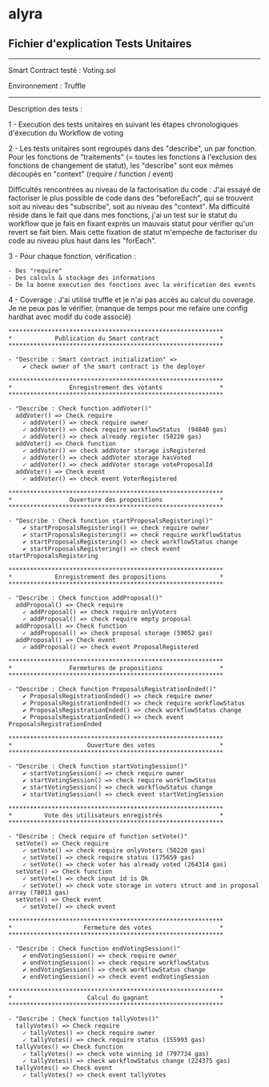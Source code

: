 # alyra

## Fichier d'explication Tests Unitaires

---

Smart Contract testé : Voting.sol

Environnement : Truffle

---

Description des tests :

1 - Execution des tests unitaires en suivant les étapes chronologiques d'éxecution du Workflow de voting

2 - Les tests unitaires sont regroupés dans des "describe", un par fonction.
Pour les fonctions de "traitements" (= toutes les fonctions à l'exclusion des fonctions de changement de statut), les "describe" sont eux mêmes découpés en "context" (require / function / event)

Difficultés rencontrées au niveau de la factorisation du code :
J'ai essayé de factoriser le plus possible de code dans des "beforeEach", qui se trouvent soit au niveau des "subscribe", soit au niveau des "context".
Ma difficulté réside dans le fait que dans mes fonctions, j'ai un test sur le statut du workflow que je fais en fixant exprès un mauvais statut pour vérifier qu'un revert se fait bien. Mais cette fixation de statut m'empeche de factoriser du code au niveau plus haut dans les "forEach".

3 - Pour chaque fonction, vérification :

    - Des "require"
    - Des calculs & stockage des informations
    - De la bonne execution des fonctions avec la vérification des events

4 - Coverage :
J'ai utilisé truffle et je n'ai pas accès au calcul du coverage. Je ne peux pas le vérifier.
(manque de temps pour me refaire une config hardhat avec modif du code associé)

    ************************************************************
    *            Publication du Smart contract                 *
    ************************************************************

    - "Describe : Smart contract initialization" =>
        ✔ check owner of the smart contract is the deployer

    ************************************************************
    *                Enregistrement des votants                *
    ************************************************************

    - "Describe : Check function addVoter()"
      addVoter() => Check require
        ✓ addVoter() => check require owner
        ✓ addVoter() => check require workflowStatus  (94840 gas)
        ✓ addVoter() => check already register (50220 gas)
      addVoter() => Check function
        ✓ addVoter() => check addVoter storage isRegistered
        ✓ addVoter() => check addVoter storage hasVoted
        ✓ addVoter() => check addVoter storage voteProposalId
      addVoter() => Check event
        ✓ addVoter() => check event VoterRegistered

    ************************************************************
    *                Ouverture des propositions                *
    ************************************************************

    - "Describe : Check function startProposalsRegistering()"
        ✔ startProposalsRegistering() => check require owner
        ✔ startProposalsRegistering() => check require workflowStatus
        ✔ startProposalsRegistering() => check workflowStatus change
        ✔ startProposalsRegistering() => check event startProposalsRegistering

    ************************************************************
    *            Enregistrement des propositions               *
    ************************************************************

    - "Describe : Check function addProposal()"
      addProposal() => Check require
        ✓ addProposal() => check require onlyVoters
        ✓ addProposal() => check require empty proposal
      addProposal() => Check function
        ✓ addProposal() => check proposal storage (59052 gas)
      addProposal() => Check event
        ✓ addProposal() => check event ProposalRegistered

    ************************************************************
    *                Fermetures de propositions                *
    ************************************************************

    - "Describe : Check function ProposalsRegistrationEnded()"
        ✔ ProposalsRegistrationEnded() => check require owner
        ✔ ProposalsRegistrationEnded() => check require workflowStatus
        ✔ ProposalsRegistrationEnded() => check workflowStatus change
        ✔ ProposalsRegistrationEnded() => check event ProposalsRegistrationEnded

    ************************************************************
    *                     Ouverture des votes                  *
    ************************************************************

    - "Describe : Check function startVotingSession()"
        ✔ startVotingSession() => check require owner
        ✔ startVotingSession() => check require workflowStatus
        ✔ startVotingSession() => check workflowStatus change
        ✔ startVotingSession() => check event startVotingSession

    ************************************************************
    *         Vote des utilisateurs enregistrés                *
    ************************************************************

    - "Describe : Check require of function setVote()"
      setVote() => Check require
        ✓ setVote() => check require onlyVoters (50220 gas)
        ✓ setVote() => check require status (175659 gas)
        ✓ setVote() => check voter has already voted (264314 gas)
      setVote() => Check function
        ✓ setVote() => check input id is Ok
        ✓ setVote() => check vote storage in voters struct and in proposal array (78013 gas)
      setVote() => Check event
        ✓ setVote() => check event

    ************************************************************
    *                    Fermeture des votes                   *
    ************************************************************

    - "Describe : Check function endVotingSession()"
        ✔ endVotingSession() => check require owner
        ✔ endVotingSession() => check require workflowStatus
        ✔ endVotingSession() => check workflowStatus change
        ✔ endVotingSession() => check event endVotingSession

    ************************************************************
    *                     Calcul du gagnant                    *
    ************************************************************

    - "Describe : Check function tallyVotes()"
      tallyVotes() => Check require
        ✓ tallyVotes() => check require owner
        ✓ tallyVotes() => check require status (155993 gas)
      tallyVotes() => Check function
        ✓ tallyVotes() => check vote winning id (797734 gas)
        ✓ tallyVotes() => check workflowStatus change (224375 gas)
      tallyVotes() => Check event
        ✓ tallyVotes() => check event tallyVotes
